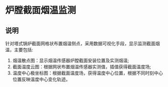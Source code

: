 炉膛截面烟温监测
===

说明
---
针对塔式锅炉截面网格状布置烟温侧点，采用数据可视化手段，显示监测截面烟温，主要包括:
1. 烟温散点图：显示烟温传感器炉膛截面安装位置及实测烟温;
2. 截面温度云图：根据网状布置烟温传感器实测值，插值获得截面温度场;
3. 温度中心极坐标图：根据截面温度场，获得温度中心位置，根据不同时刻中心位置反映温度中心变化轨迹。
